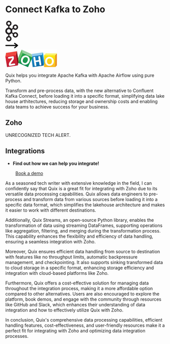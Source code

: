 # Connect Kafka to Zoho

<div class="connect-images cards blog-grid-card" markdown>
<div>
<img src="../images/kafka_logo.png" width="40px" />
</div>
<div>
<img src="../images/arrow.svg" width="40px" />
</div>
<div>
<img src="./images/zoho_1.jpg" />
</div>
</div>

Quix helps you integrate Apache Kafka with Apache Airflow using pure Python.

Transform and pre-process data, with the new alternative to Confluent Kafka Connect, before loading it into a specific format, simplifying data lake house arthitectures, reducing storage and ownership costs and enabling data teams to achieve success for your business.

## Zoho

UNRECOGNIZED TECH ALERT.

## Integrations

<div class="grid cards" markdown>

- __Find out how we can help you integrate!__

    <a class="md-button md-button--primary" href="https://share.hsforms.com/1iW0TmZzKQMChk0lxd_tGiw4yjw2?__hstc=175542013.2303933fbd746c0ac86d9ccbe9bc9100.1728383268831.1729603416735.1729620918855.31&__hssc=175542013.1.1729620918855&__hsfp=2132701734" target="_blank" style="margin:.5rem;">Book a demo</a>

</div>


As a seasoned tech writer with extensive knowledge in the field, I can confidently say that Quix is a great fit for integrating with Zoho due to its versatile data processing capabilities. Quix allows data engineers to pre-process and transform data from various sources before loading it into a specific data format, which simplifies the lakehouse architecture and makes it easier to work with different destinations.

Additionally, Quix Streams, an open-source Python library, enables the transformation of data using streaming DataFrames, supporting operations like aggregation, filtering, and merging during the transformation process. This capability enhances the flexibility and efficiency of data handling, ensuring a seamless integration with Zoho.

Moreover, Quix ensures efficient data handling from source to destination with features like no throughput limits, automatic backpressure management, and checkpointing. It also supports sinking transformed data to cloud storage in a specific format, enhancing storage efficiency and integration with cloud-based platforms like Zoho.

Furthermore, Quix offers a cost-effective solution for managing data throughout the integration process, making it a more affordable option compared to other alternatives. Users are also encouraged to explore the platform, book demos, and engage with the community through resources like GitHub and Slack, which enhances their understanding of data integration and how to effectively utilize Quix with Zoho.

In conclusion, Quix's comprehensive data processing capabilities, efficient handling features, cost-effectiveness, and user-friendly resources make it a perfect fit for integrating with Zoho and optimizing data integration processes.

